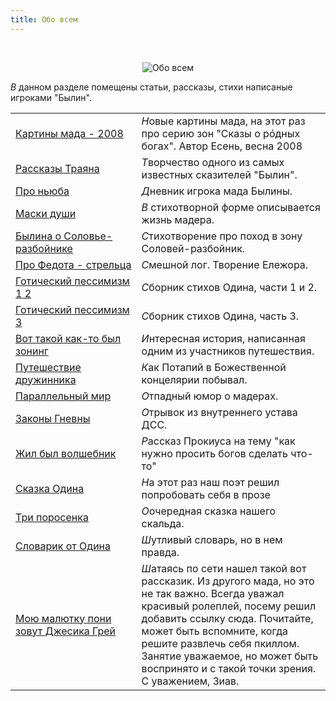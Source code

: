 ```yaml
---
title: Обо всем
---
```


&nbsp;
<p style='text-align: center'>
    <img src="/img/tit_about_all.gif" alt='Обо всем' />
</p>

<i class="letter letter-v">В</i> данном разделе помещены статьи, рассказы, стихи написаные игроками "Былин". 

<table class='table-links'>
<tr>
    <td style='width:40%'><a href='/all/writer/art_esen2/'>Картины мада - 2008</a></td>
    <td><i class='letter letter-n'>Н</i>овые картины мада, на этот раз про серию зон "Сказы о рóдных богах". Автор Есень, весна 2008</td>
</tr>
<tr>
    <td><a href='/all/trayan/'>Рассказы Траяна</a></td>
    <td><i class='letter letter-t'>Т</i>ворчество одного из самых известных сказителей "Былин".</td>
</tr>
<tr>
    <td><a href='/all/writer/newb/'>Про ньюба</a></td>
    <td><i class='letter letter-d'>Д</i>невник игрока мада Былины.</td>
</tr>
<tr>
    <td><a href='/all/writer/soul_masks/'>Маски души</a></td>
    <td><i class='letter letter-v'>В</i> стихотворной форме описывается жизнь мадера.</td>
</tr>
<tr>
    <td><a href='/all/writer/solovey/'>Былина о Соловье-разбойнике</a></td>
    <td><i class='letter letter-s'>С</i>тихотворение про поход в зону Соловей-разбойник.</td>
</tr>
<tr>
    <td><a href='/files/fedot.html' target='_blank'>Про Федота - стрельца</a></td>
    <td><i class='letter letter-s'>С</i>мешной лог. Творение Ележора.</td>
</tr>
<tr>
    <td><a href='/all/writer/odin_lyrics12/'>Готический пессимизм 1 2</a></td>
    <td><i class='letter letter-s'>С</i>борник стихов Одина, части 1 и 2. </td>
</tr>
<tr>
    <td><a href='/all/writer/odin_lyrics/'>Готический пессимизм 3</a></td>
    <td><i class='letter letter-s'>С</i>борник стихов Одина, часть 3. </td>
</tr>
<tr>
    <td><a href='/all/writer/story/'>Вот такой как-то был зонинг</a></td>
    <td><i class='letter letter-i'>И</i>нтересная история, написанная одним из участников путешествия.</td>
</tr>
<tr>
    <td><a href='/all/writer/potapys_journey/'>Путешествие дружинника</a></td>
    <td><i class='letter letter-k'>К</i>ак Потапий в Божественной концелярии побывал.</td>
</tr>
<tr>
    <td><a href='/all/writer/virt_life/'>Параллельный мир</a></td>
    <td><i class='letter letter-o'>О</i>тпадный юмор о мадерах. </td>
</tr>
<tr>
    <td><a href='/all/writer/gnevna_lyrics/'>Законы Гневны</a></td>
    <td><i class='letter letter-o'>О</i>трывок из внутреннего устава ДСС.</td>
</tr>
<tr>
    <td><a href='/all/writer/procius_story/'>Жил был волшебник</a></td>
    <td><i class='letter letter-r'>Р</i>ассказ Прокиуса на тему "как нужно просить богов сделать что-то" </td>
</tr>
<tr>
    <td><a href='/all/writer/odin_lyrics2/'>Сказка Одина</a></td>
    <td><i class='letter letter-n'>Н</i>а этот раз наш поэт решил попробовать себя в прозе</td>
</tr>
<tr>
    <td><a href='/all/writer/odin_lyrics3/'>Три поросенка</a></td>
    <td><i class='letter letter-o'>О</i>очередная сказка нашего скальда. </td>
</tr>
<tr>
    <td><a href='/all/writer/dict/'>Словарик от Одина</a></td>
    <td><i class='letter letter-sh'>Ш</i>утливый словарь, но в нем правда.</td>
</tr>
<tr>
    <td><a href='http://arda.pp.ru/creative/why.htm' target='_blank'>Мою малютку пони зовут Джесика Грей</a></td>
    <td><i class='letter letter-sh'>Ш</i>атаясь по сети нашел такой вот рассказик. Из другого мада, но это не так важно. Всегда уважал красивый ролеплей, посему решил добавить ссылку сюда. Почитайте, может быть вспомните, когда решите развлечь себя пкиллом. Занятие уважаемое, но может быть воспринято и с такой точки зрения. С уважением, Зиав. </td>
</tr>
</table>
